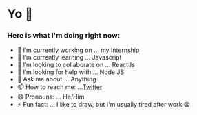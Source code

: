 # Yo 👋
### Here is what I'm doing right now:


- 🔭 I’m currently working on ... my Internship
- 🌱 I’m currently learning ... Javascript
- 👯 I’m looking to collaborate on ... ReactJs
- 🤔 I’m looking for help with ... Node JS
- 💬 Ask me about ... Anything
- 📫 How to reach me: ...[Twitter](https://twitter.com/Sudeepto10)
- 😄 Pronouns: ... He/Him
- ⚡ Fun fact: ... I like to draw, but I'm usually tired after work 😫
